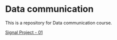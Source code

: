 # Data communication

This is a repository for Data communication course.

[Signal Project - 01](Signal%20Pro%20226c9.md)